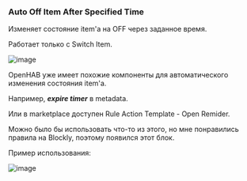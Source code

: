 ### Auto Off Item After Specified Time

Изменяет состояние item'a на OFF через заданное время.

Работает только с Switch Item.

![image](https://github.com/d51x/openhab-blockly/assets/10882718/55ca8817-e864-42ab-bef5-69a11c8e9909)

OpenHAB уже имеет похожие компоненты для автоматического изменения состояния item'a. 

Например, ***expire timer*** в metadata.

Или в marketplace доступен Rule Action Template - Open Remider.

Можно было бы использовать что-то из этого, но мне понравились правила на Blockly, поэтому появился этот блок.

Пример использования:

![image](https://github.com/d51x/openhab-blockly/assets/10882718/7cccfcc8-1c65-4237-8734-b34810369164)
